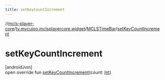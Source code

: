 ```yaml
---
title: setKeyCountIncrement
---
```

//[mcls-player-core](../../../index.html)/[tv.mycujoo.mclsplayercore.widget](../index.html)/[MCLSTimeBar](index.html)/[setKeyCountIncrement](set-key-count-increment.html)



# setKeyCountIncrement



[androidJvm]\
open override fun [setKeyCountIncrement](set-key-count-increment.html)(count: [Int](https://kotlinlang.org/api/latest/jvm/stdlib/kotlin/-int/index.html))




